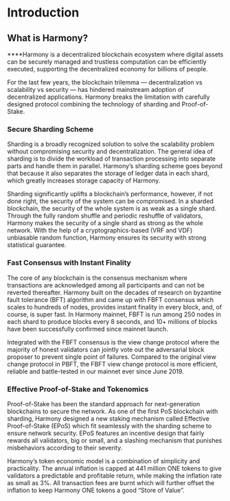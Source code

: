 # Introduction

## **What is Harmony?‌**

**‌**Harmony is a decentralized blockchain ecosystem where digital assets can be securely managed and trustless computation can be efficiently executed, supporting the decentralized economy for billions of people.

For the last few years, the blockchain trilemma — decentralization vs scalability vs security — has hindered mainstream adoption of decentralized applications. Harmony breaks the limitation with carefully designed protocol combining the technology of sharding and Proof-of-Stake.

### **Secure Sharding Scheme**

Sharding is a broadly recognized solution to solve the scalability problem without compromising security and decentralization. The general idea of sharding is to divide the workload of transaction processing into separate parts and handle them in parallel. Harmony’s sharding scheme goes beyond that because it also separates the storage of ledger data in each shard, which greatly increases storage capacity of Harmony.

Sharding significantly uplifts a blockchain’s performance, however, if not done right, the security of the system can be compromised. In a sharded blockchain, the security of the whole system is as weak as a single shard. Through the fully random shuffle and periodic reshuffle of validators, Harmony makes the security of a single shard as strong as the whole network. With the help of a cryptographics-based \(VRF and VDF\) unbiasable random function, Harmony ensures its security with strong statistical guarantee.

### **Fast Consensus with Instant Finality**

The core of any blockchain is the consensus mechanism where transactions are acknowledged among all participants and can not be reverted thereafter. Harmony built on the decades of research on byzantine fault tolerance \(BFT\) algorithm and came up with FBFT consensus which scales to hundreds of nodes, provides instant finality in every block, and, of course, is super fast. In Harmony mainnet, FBFT is run among 250 nodes in each shard to produce blocks every 8 seconds, and 10+ millions of blocks have been successfully confirmed since mainnet launch.

Integrated with the FBFT consensus is the view change protocol where the majority of honest validators can jointly vote out the adversarial block proposer to prevent single point of failures. Compared to the original view change protocol in PBFT, the FBFT view change protocol is more efficient, reliable and battle-tested in our mainnet ever since June 2019.

### **Effective Proof-of-Stake and Tokenomics**

Proof-of-Stake has been the standard approach for next-generation blockchains to secure the network. As one of the first PoS blockchain with sharding, Harmony designed a new staking mechanism called Effective Proof-of-Stake \(EPoS\) which fit seamlessly with the sharding scheme to ensure network security. EPoS features an incentive design that fairly rewards all validators, big or small, and a slashing mechanism that punishes misbehaviors according to their severity.

Harmony’s token economic model is a combination of simplicity and practicality. The annual inflation is capped at 441 million ONE tokens to give validators a predictable and profitable return, while making the inflation rate as small as 3%. All transaction fees are burnt which will further offset the inflation to keep Harmony ONE tokens a good “Store of Value”.

